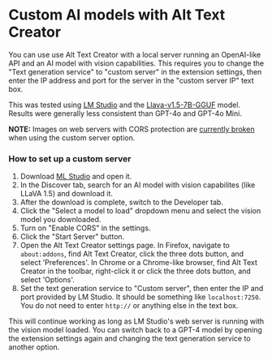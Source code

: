 # Custom AI models with Alt Text Creator

You can use use Alt Text Creator with a local server running an OpenAI-like API and an AI model with vision capabilities. This requires you to change the "Text generation service" to "custom server" in the extension settings, then enter the IP address and port for the server in the "custom server IP" text box.

This was tested using [LM Studio](https://lmstudio.ai/) and the [Llava-v1.5-7B-GGUF](https://huggingface.co/second-state/Llava-v1.5-7B-GGUF) model. Results were generally less consistent than GPT-4o and GPT-4o Mini.

**NOTE:** Images on web servers with CORS protection are [currently broken](https://github.com/corbindavenport/alt-text-creator/issues/6) when using the custom server option.

### How to set up a custom server

1. Download [ML Studio](https://lmstudio.ai/) and open it.
2. In the Discover tab, search for an AI model with vision capabilites (like LLaVA 1.5) and download it.
3. After the download is complete, switch to the Developer tab.
4. Click the "Select a model to load" dropdown menu and select the vision model you downloaded.
5. Turn on "Enable CORS" in the settings.
6. Click the "Start Server" button.
7. Open the Alt Text Creator settings page. In Firefox, navigate to `about:addons`, find Alt Text Creator, click the three dots button, and select 'Preferences'. In Chrome or a Chrome-like browser, find Alt Text Creator in the toolbar, right-click it or click the three dots button, and select 'Options'.
8. Set the text generation service to "Custom server", then enter the IP and port provided by LM Studio. It should be something like `localhost:7250`. You do not need to enter `http://` or anything else in the text box.

This will continue working as long as LM Studio's web server is running with the vision model loaded. You can switch back to a GPT-4 model by opening the extension settings again and changing the text generation service to another option.
